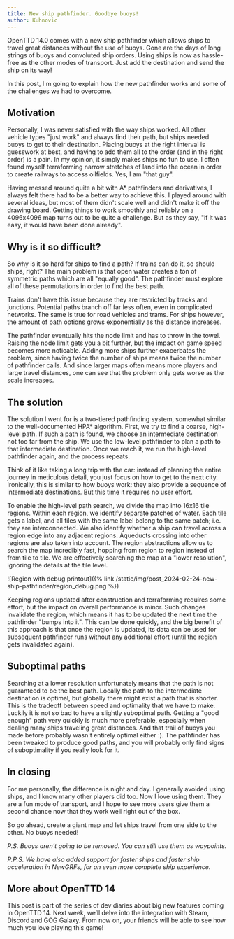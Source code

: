```yaml
---
title: New ship pathfinder. Goodbye buoys!
author: Kuhnovic
---
```


OpenTTD 14.0 comes with a new ship pathfinder which allows ships to travel great distances without the use of buoys.
Gone are the days of long strings of buoys and convoluted ship orders.
Using ships is now as hassle-free as the other modes of transport.
Just add the destination and send the ship on its way!

In this post, I'm going to explain how the new pathfinder works and some of the challenges we had to overcome.

<!-- more -->

## Motivation

Personally, I was never satisfied with the way ships worked.
All other vehicle types "just work" and always find their path, but ships needed buoys to get to their destination.
Placing buoys at the right interval is guesswork at best, and having to add them all to the order (and in the right order) is a pain.
In my opinion, it simply makes ships no fun to use.
I often found myself terraforming narrow stretches of land into the ocean in order to create railways to access oilfields.
Yes, I am "that guy".

Having messed around quite a bit with A* pathfinders and derivatives, I always felt there had to be a better way to achieve this.
I played around with several ideas, but most of them didn't scale well and didn't make it off the drawing board.
Getting things to work smoothly and reliably on a 4096x4096 map turns out to be quite a challenge.
But as they say, "if it was easy, it would have been done already".

## Why is it so difficult?

So why is it so hard for ships to find a path?
If trains can do it, so should ships, right?
The main problem is that open water creates a ton of symmetric paths which are all "equally good".
The pathfinder must explore all of these permutations in order to find the best path. 

Trains don't have this issue because they are restricted by tracks and junctions.
Potential paths branch off far less often, even in complicated networks.
The same is true for road vehicles and trams.
For ships however, the amount of path options grows exponentially as the distance increases.

The pathfinder eventually hits the node limit and has to throw in the towel.
Raising the node limit gets you a bit further, but the impact on game speed becomes more noticable.
Adding more ships further exacerbates the problem, since having twice the number of ships means twice the number of pathfinder calls.
And since larger maps often means more players and large travel distances, one can see that the problem only gets worse as the scale increases.

## The solution

The solution I went for is a two-tiered pathfinding system, somewhat similar to the well-documented HPA* algorithm.
First, we try to find a coarse, high-level path.
If such a path is found, we choose an intermediate destination not too far from the ship.
We use the low-level pathfinder to plan a path to that intermediate destination.
Once we reach it, we run the high-level pathfinder again, and the process repeats. 

Think of it like taking a long trip with the car: instead of planning the entire journey in meticulous detail, you just focus on how to get to the next city.
Ironically, this is similar to how buoys work: they also provide a sequence of intermediate destinations.
But this time it requires no user effort.

To enable the high-level path search, we divide the map into 16x16 tile regions.
Within each region, we identify separate patches of water.
Each tile gets a label, and all tiles with the same label belong to the same patch; i.e. they are interconnected.
We also identify whether a ship can travel across a region edge into any adjacent regions.
Aqueducts crossing into other regions are also taken into account.
The region abstractions allow us to search the map incredibly fast, hopping from region to region instead of from tile to tile.
We are effectively searching the map at a "lower resolution", ignoring the details at the tile level.

![Region with debug printout]({% link /static/img/post_2024-02-24-new-ship-pathfinder/region_debug.png %})

Keeping regions updated after construction and terraforming requires some effort, but the impact on overall performance is minor.
Such changes invalidate the region, which means it has to be updated the next time the pathfinder "bumps into it".
This can be done quickly, and the big benefit of this approach is that once the region is updated, its data can be used for subsequent pathfinder runs without any additional effort (until the region gets invalidated again).

## Suboptimal paths

Searching at a lower resolution unfortunately means that the path is not guaranteed to be the best path.
Locally the path to the intermediate destination is optimal, but globally there might exist a path that is shorter.
This is the tradeoff between speed and optimality that we have to make. Luckily it is not so bad to have a slightly suboptimal path.
Getting a "good enough" path very quickly is much more preferable, especially when dealing many ships traveling great distances.
And that trail of buoys you made before probably wasn't entirely optimal either :).
The pathfinder has been tweaked to produce good paths, and you will probably only find signs of suboptimality if you really look for it.

## In closing

For me personally, the difference is night and day.
I generally avoided using ships, and I know many other players did too.
Now I love using them.
They are a fun mode of transport, and I hope to see more users give them a second chance now that they work well right out of the box.

So go ahead, create a giant map and let ships travel from one side to the other.
No buoys needed!

_P.S. Buoys aren't going to be removed. You can still use them as waypoints._

_P.P.S. We have also added support for faster ships and faster ship acceleration in NewGRFs, for an even more complete ship experience._

## More about OpenTTD 14

This post is part of the series of dev diaries about big new features coming in OpenTTD 14.
Next week, we’ll delve into the integration with Steam, Discord and GOG Galaxy.
From now on, your friends will be able to see how much you love playing this game!
